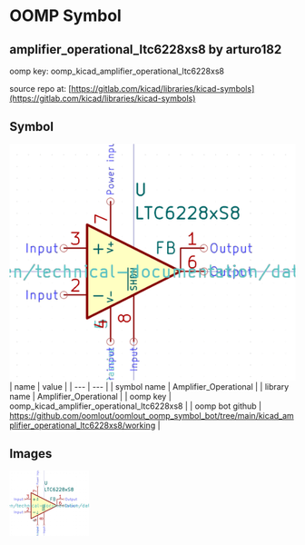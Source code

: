 # OOMP Symbol  
## amplifier_operational_ltc6228xs8  by arturo182  
  
oomp key: oomp_kicad_amplifier_operational_ltc6228xs8  
  
source repo at: [https://gitlab.com/kicad/libraries/kicad-symbols](https://gitlab.com/kicad/libraries/kicad-symbols)  
## Symbol  
  
[![working.png](working_600.png)](working.png)  
| name | value | 
| --- | --- | 
| symbol name | Amplifier_Operational | 
| library name | Amplifier_Operational | 
| oomp key | oomp_kicad_amplifier_operational_ltc6228xs8 | 
| oomp bot github | https://github.com/oomlout/oomlout_oomp_symbol_bot/tree/main/kicad_amplifier_operational_ltc6228xs8/working | 
## Images  
  
[![working.png](working_140.png)](working.png)  
